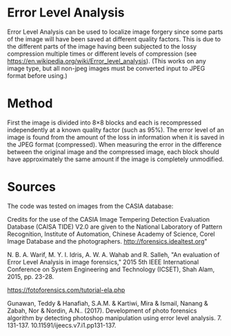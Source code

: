 # Error Level Analysis

Error Level Analysis can be used to localize image forgery since some parts of the image will have been saved at different quality factors. This is due to the different parts of the image having been subjected to the lossy compression multiple times or different levels of compression (see https://en.wikipedia.org/wiki/Error_level_analysis). (This works on any image type, but all non-jpeg images must be converted input to JPEG format before using.)

# Method
First the image is divided into 8×8 blocks and each is recompressed independently at a known quality factor (such as 95%). 
The error level of an image is found from the amount of the loss in information when it is saved in the JPEG format 
(compressed). When measuring the error in the difference between the original image and the compressed image, 
each block should have approximately the same amount if the image is completely unmodified. 

# Sources
The code was tested on images from the CASIA database:

Credits for the use of the CASIA Image Tempering Detection Evaluation Database (CAISA TIDE) V2.0 are given to the National Laboratory of Pattern Recognition, Institute of Automation, Chinese Academy of Science, Corel Image Database and the photographers. http://forensics.idealtest.org"

N. B. A. Warif, M. Y. I. Idris, A. W. A. Wahab and R. Salleh, "An evaluation of Error Level Analysis in image forensics," 2015 5th IEEE International Conference on System Engineering and Technology (ICSET), Shah Alam, 2015, pp. 23-28.

https://fotoforensics.com/tutorial-ela.php

Gunawan, Teddy & Hanafiah, S.A.M. & Kartiwi, Mira & Ismail, Nanang & Zabah, Nor & Nordin, A.N.. (2017). Development of photo forensics algorithm by detecting photoshop manipulation using error level analysis. 7. 131-137. 10.11591/ijeecs.v7.i1.pp131-137. 
